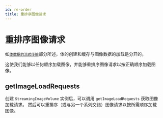 ```yaml
---
id: re-order
title: 重排序图像请求
---
```


# 重排序图像请求

如[`体数据的流式传输`](./streaming.md)部分所述，体的创建和缓存与图像数据的加载是分开的。

这使我们能够以任何顺序加载图像，并能够重排序图像请求以按正确顺序加载图像。

## getImageLoadRequests

创建 `StreamingImageVolume` 实例后，可以调用 `getImageLoadRequests` 获取图像加载请求。
然后可以重排序（或与另一个系列交错）图像请求以按所需顺序加载图像。